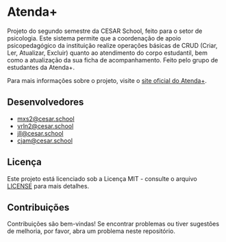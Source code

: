 # Atenda+

Projeto do segundo semestre da CESAR School, feito para o setor de psicologia. Este sistema permite que a coordenação de apoio psicopedagógico da instituição realize operações básicas de CRUD (Criar, Ler, Atualizar, Excluir) quanto ao atendimento do corpo estudantil, bem como a atualização da sua ficha de acompanhamento. Feito pelo grupo de estudantes da Atenda+.

Para mais informações sobre o projeto, visite o [site oficial do Atenda+](https://sites.google.com/cesar.school/atendamais).

## Desenvolvedores

- mxs2@cesar.school
- vrln2@cesar.school
- jll@cesar.school
- cjam@cesar.school

## Licença

Este projeto está licenciado sob a Licença MIT - consulte o arquivo [LICENSE](LICENSE) para mais detalhes.

## Contribuições

Contribuições são bem-vindas! Se encontrar problemas ou tiver sugestões de melhoria, por favor, abra um problema neste repositório.
